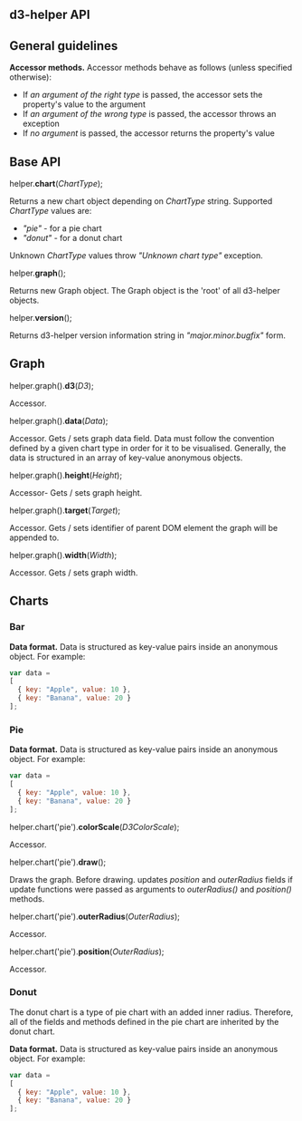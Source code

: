 d3-helper API
-------------

## General guidelines

**Accessor methods.** Accessor methods behave as follows (unless specified otherwise):

* If _an argument of the right type_ is passed, the accessor sets the property's value to the argument
* If _an argument of the wrong type_ is passed, the accessor throws an exception
* If _no argument_ is passed, the accessor returns the property's value

## Base API

helper.**chart**(_ChartType_);

Returns a new chart object depending on _ChartType_ string. Supported _ChartType_ values are:

* _"pie"_ - for a pie chart
* _"donut"_ - for a donut chart

Unknown _ChartType_ values throw _"Unknown chart type"_ exception.

helper.**graph**();

Returns new Graph object. The Graph object is the 'root' of all d3-helper objects.

helper.**version**();

Returns d3-helper version information string in _"major.minor.bugfix"_ form.

## Graph

helper.graph().**d3**(_D3_);

Accessor.

helper.graph().**data**(_Data_);

Accessor. Gets / sets graph data field. Data must follow the convention defined by a given chart type in order for it to be visualised. Generally, the data is structured in an array of key-value anonymous objects.

helper.graph().**height**(_Height_);

Accessor- Gets / sets graph height.

helper.graph().**target**(_Target_);

Accessor. Gets / sets identifier of parent DOM element the graph will be appended to.

helper.graph().**width**(_Width_);

Accessor. Gets / sets graph width.

## Charts

### Bar

**Data format.** Data is structured as key-value pairs inside an anonymous object. For example:

```javascript
var data =
[
  { key: "Apple", value: 10 },
  { key: "Banana", value: 20 }
];
```

### Pie

**Data format.** Data is structured as key-value pairs inside an anonymous object. For example:

```javascript
var data =
[
  { key: "Apple", value: 10 },
  { key: "Banana", value: 20 }
];
```

helper.chart('pie').**colorScale**(_D3ColorScale_);

Accessor.

helper.chart('pie').**draw**();

Draws the graph. Before drawing. updates _position_ and _outerRadius_ fields if update functions were passed as arguments to _outerRadius()_ and _position()_ methods.

helper.chart('pie').**outerRadius**(_OuterRadius_);

Accessor.

helper.chart('pie').**position**(_OuterRadius_);

Accessor.

### Donut

The donut chart is a type of pie chart with an added inner radius. Therefore, all of the fields and methods defined in the pie chart are inherited by the donut chart.

**Data format.** Data is structured as key-value pairs inside an anonymous object. For example:

```javascript
var data =
[
  { key: "Apple", value: 10 },
  { key: "Banana", value: 20 }
];
```
